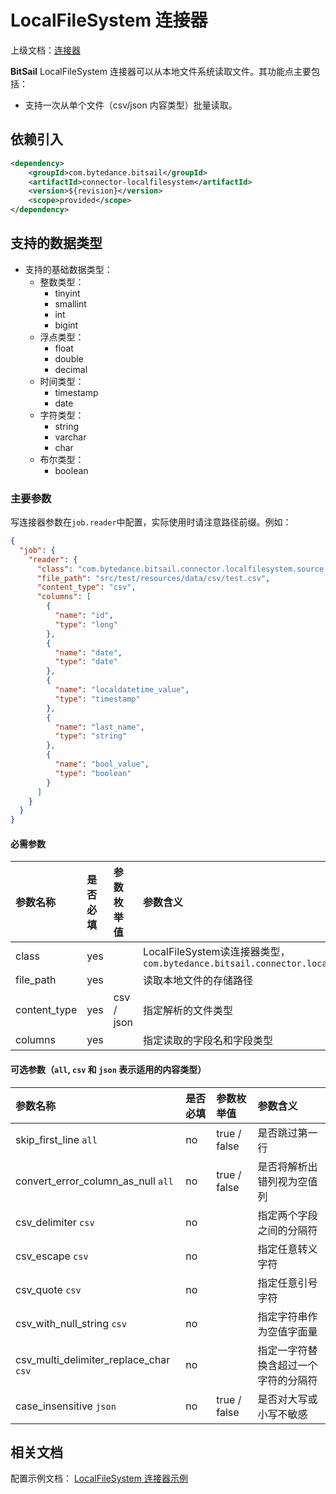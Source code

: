 # LocalFileSystem 连接器

上级文档：[连接器](../README.md)

**BitSail** LocalFileSystem 连接器可以从本地文件系统读取文件。其功能点主要包括：

- 支持一次从单个文件（csv/json 内容类型）批量读取。

## 依赖引入

```xml
<dependency>
    <groupId>com.bytedance.bitsail</groupId>
    <artifactId>connector-localfilesystem</artifactId>
    <version>${revision}</version>
    <scope>provided</scope>
</dependency>
```

## 支持的数据类型

- 支持的基础数据类型：
    - 整数类型：
        - tinyint
        - smallint
        - int
        - bigint
    - 浮点类型：
        - float
        - double
        - decimal
    - 时间类型：
        - timestamp
        - date
    - 字符类型：
        - string
        - varchar
        - char
    - 布尔类型：
        - boolean

### 主要参数

写连接器参数在`job.reader`中配置，实际使用时请注意路径前缀。例如：


```json
{
  "job": {
    "reader": {
      "class": "com.bytedance.bitsail.connector.localfilesystem.source.LocalFileSystemSource",
      "file_path": "src/test/resources/data/csv/test.csv",
      "content_type": "csv",
      "columns": [
        {
          "name": "id",
          "type": "long"
        },
        {
          "name": "date",
          "type": "date"
        },
        {
          "name": "localdatetime_value",
          "type": "timestamp"
        },
        {
          "name": "last_name",
          "type": "string"
        },
        {
          "name": "bool_value",
          "type": "boolean"
        }
      ]
    }
  }
}
```

#### 必需参数

| 参数名称         | 是否必填 | 参数枚举值      | 参数含义                                                                                                  |
|:-------------|:-----|:-----------|:------------------------------------------------------------------------------------------------------|
| class        | yes  |            | LocalFileSystem读连接器类型， `com.bytedance.bitsail.connector.localfilesystem.source.LocalFileSystemSource` |
| file_path    | yes  |            | 读取本地文件的存储路径                                                                                           |
| content_type | yes  | csv / json | 指定解析的文件类型                                                                                             |
| columns      | yes  |            | 指定读取的字段名和字段类型                                                                                         |

#### 可选参数（`all`, `csv` 和 `json` 表示适用的内容类型）

| 参数名称                                   | 是否必填 | 参数枚举值        | 参数含义               |
|:---------------------------------------|:-----|:-------------|:-------------------|
| skip_first_line `all`                  | no   | true / false | 是否跳过第一行            |
| convert_error_column_as_null `all`     | no   | true / false | 是否将解析出错列视为空值列      |
| csv_delimiter `csv`                    | no   |              | 指定两个字段之间的分隔符       |
| csv_escape `csv`                       | no   |              | 指定任意转义字符           |
| csv_quote `csv`                        | no   |              | 指定任意引号字符           |
| csv_with_null_string `csv`             | no   |              | 指定字符串作为空值字面量       |
| csv_multi_delimiter_replace_char `csv` | no   |              | 指定一字符替换含超过一个字符的分隔符 |
| case_insensitive `json`                | no   | true / false | 是否对大写或小写不敏感        |

## 相关文档

配置示例文档： [LocalFileSystem 连接器示例](./localfilesystem-example.md)